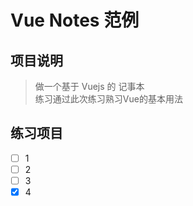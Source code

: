 # Vue Notes 范例

## 项目说明

> 做一个基于 Vuejs 的 记事本  
> 练习通过此次练习熟习Vue的基本用法


## 练习项目

- [ ] 1
- [ ] 2
- [ ] 3
- [x] 4
